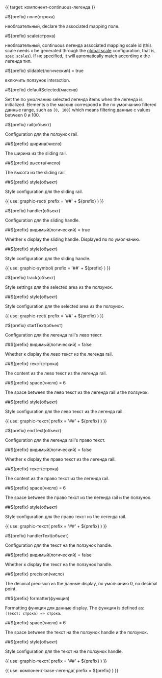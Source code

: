 {{ target: компонент-continuous-легенда }}

<!-- иконкаtinuousлегендаSpec -->

#${prefix} поле(строка)

необязательный, declare the associated mapping поле.

#${prefix} scale(строка)

необязательный, continuous легенда associated mapping scale id (this scale needs к be generated through the [global scale](todo) configuration, that is, `spec.scales`). If не specified, it will автоmatically match according к the легенда тип.

#${prefix} slidable(логический) = true

включить ползунок interaction.

#${prefix} defaultSelected(массив)

Set the по умолчанию selected легенда items when the легенда is initialized. Elements в the массив correspond к the по умолчанию filtered данные range, such as `[0, 100]` which means filtering данные с values between 0 и 100.

#${prefix} rail(объект)

Configuration для the ползунок rail.

##${prefix} ширина(число)

The ширина из the sliding rail.

##${prefix} высота(число)

The высота из the sliding rail.

##${prefix} style(объект)

Style configuration для the sliding rail.

{{ use: graphic-rect(
  prefix = '##' + ${prefix}
) }}

#${prefix} handler(объект)

Configuration для the sliding handle.

##${prefix} видимый(логический) = true

Whether к display the sliding handle. Displayed по по умолчанию.

##${prefix} style(объект)

Style configuration для the sliding handle.

{{ use: graphic-symbol(
  prefix = '##' + ${prefix}
) }}

#${prefix} track(объект)

Style settings для the selected area из the ползунок.

##${prefix} style(объект)

Style configuration для the selected area из the ползунок.

{{ use: graphic-rect(
  prefix = '##' + ${prefix}
) }}

#${prefix} startText(объект)

Configuration для the легенда rail's лево текст.

##${prefix} видимый(логический) = false

Whether к display the лево текст из the легенда rail.

##${prefix} текст(строка)

The content из the лево текст из the легенда rail.

##${prefix} space(число) = 6

The space between the лево текст из the легенда rail и the ползунок.

##${prefix} style(объект)

Style configuration для the лево текст из the легенда rail.

{{ use: graphic-текст(
  prefix = '##' + ${prefix}
) }}

#${prefix} endText(объект)

Configuration для the легенда rail's право текст.

##${prefix} видимый(логический) = false

Whether к display the право текст из the легенда rail.

##${prefix} текст(строка)

The content из the право текст из the легенда rail.

##${prefix} space(число) = 6

The space between the право текст из the легенда rail и the ползунок.

##${prefix} style(объект)

Style configuration для the право текст из the легенда rail.

{{ use: graphic-текст(
  prefix = '##' + ${prefix}
) }}

#${prefix} handlerText(объект)

Configuration для the текст на the ползунок handle.

##${prefix} видимый(логический) = false

Whether к display the текст на the ползунок handle.

##${prefix} precision(число)

The decimal precision из the данные display, по умолчанию 0, no decimal point.

##${prefix} formatter(функция)

Formatting функция для данные display. The функция is defined as: `(текст: строка) => строка`.

##${prefix} space(число) = 6

The space between the текст на the ползунок handle и the ползунок.

##${prefix} style(объект)

Style configuration для the текст на the ползунок handle.

{{ use: graphic-текст(
  prefix = '##' + ${prefix}
) }}

{{ use: компонент-base-легенда(
  prefix = ${prefix}
) }}